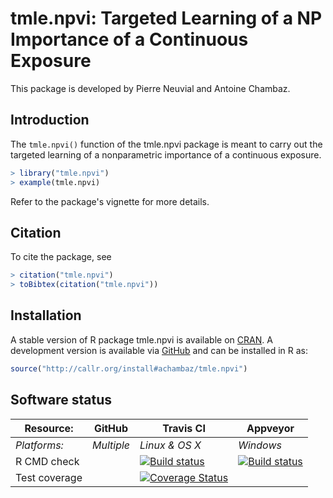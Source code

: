 # tmle.npvi: Targeted Learning of a NP Importance of a Continuous Exposure

This package is developed by Pierre Neuvial and Antoine Chambaz.

## Introduction

The `tmle.npvi()` function of the tmle.npvi  package is meant to carry out the
targeted learning of a nonparametric importance of a continuous exposure.

```r
> library("tmle.npvi")
> example(tmle.npvi)
```

Refer to the package's vignette for more details.


## Citation

To cite the package, see 

```r
> citation("tmle.npvi")
> toBibtex(citation("tmle.npvi"))
```

## Installation 

A    stable   version    of   R    package   tmle.npvi    is   available    on
[CRAN](https://cran.r-project.org/package=tmle.npvi).   A development  version
is available  via [GitHub](https://github.com/achambaz/tsml.cara.rct)  and can
be installed in R as:

```r 
source("http://callr.org/install#achambaz/tmle.npvi") 
```


## Software status

| Resource:     | GitHub        | Travis CI      | Appveyor         |
| ------------- | ------------------- | -------------- | ---------------- |
| _Platforms:_  | _Multiple_          | _Linux & OS X_ | _Windows_        |
| R CMD check  | | <a href="https://travis-ci.org/achambaz/tmle.npvi"><img src="https://travis-ci.org/achambaz/tmle.npvi.svg" alt="Build status"></a> | <a href="https://ci.appveyor.com/project/achambaz/tmle-npvi"><img src="https://ci.appveyor.com/api/projects/status/github/achambaz/tmle.npvi?svg=true" alt="Build status"></a> |
| Test coverage | | <a href="https://codecov.io/gh/achambaz/tmle.npvi"><img src="https://codecov.io/gh/achambaz/tmle.npvi/branch/master/graph/badge.svg" alt="Coverage Status"/></a> | |
